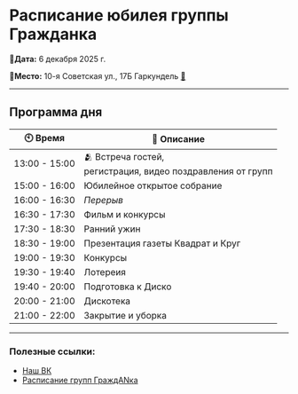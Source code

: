 # Расписание юбилея группы Гражданка

**📅Дата:** 6 декабря 2025 г.

**📍Место:** 10-я Советская ул., 17Б Гаркундель  [🔗](https://yandex.ru/maps/-/CLfmEVif)

---

## Программа дня

| 🕙 Время | 📖 Описание |
|-------------|----------|
| 13:00 - 15:00 | 🫂 Встреча гостей, <br> регистрация, видео поздравления от групп |
| 15:00 - 16:00 | Юбилейное открытое собрание |
| 16:00 - 16:30 | *Перерыв* |
| 16:30 - 17:30 | Фильм и конкурсы |
| 17:30 - 18:30 | Ранний ужин |
| 18:30 - 19:00 | Презентация газеты Квадрат и Круг |
| 19:00 - 19:30 | Конкурсы |
| 19:30 - 19:40 | Лотереия |
| 19:40 - 20:00 | Подготовка к Диско |
| 20:00 - 21:00 | Дискотека |
| 21:00 - 22:00 | Закрытие и уборка |
---

### Полезные ссылки:
- [Наш ВК](https://vk.com/grazhdankagroup)
- [Расписание групп ГраждANка](https://na-russia.org/sankt-peterburg/group/320)
